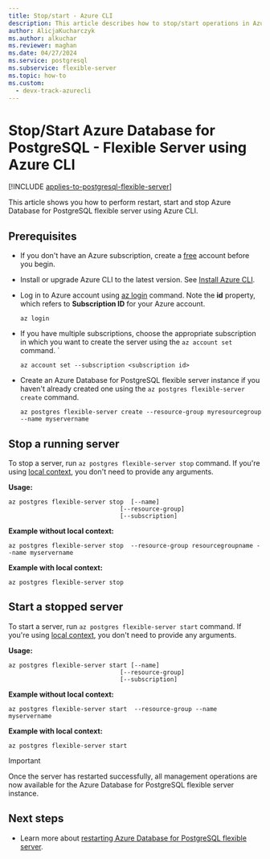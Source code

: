 ```yaml
---
title: Stop/start - Azure CLI
description: This article describes how to stop/start operations in Azure Database for PostgreSQL - Flexible Server through the Azure CLI.
author: AlicjaKucharczyk
ms.author: alkuchar
ms.reviewer: maghan
ms.date: 04/27/2024
ms.service: postgresql
ms.subservice: flexible-server
ms.topic: how-to
ms.custom:
  - devx-track-azurecli
---
```


# Stop/Start Azure Database for PostgreSQL - Flexible Server using Azure CLI

[!INCLUDE [applies-to-postgresql-flexible-server](~/reusable-content/ce-skilling/azure/includes/postgresql/includes/applies-to-postgresql-flexible-server.md)]

This article shows you how to perform restart, start and stop Azure Database for PostgreSQL flexible server using Azure CLI.

## Prerequisites

- If you don't have an Azure subscription, create a [free](https://azure.microsoft.com/free/) account before you begin.
- Install or upgrade Azure CLI to the latest version. See [Install Azure CLI](/cli/azure/install-azure-cli).
-  Log in to Azure account using [az login](/cli/azure/reference-index#az-login) command. Note the **id** property, which refers to **Subscription ID** for your Azure account.

    ```azurecli-interactive
    az login
    ````

- If you have multiple subscriptions, choose the appropriate subscription in which you want to create the server using the `az account set` command.
`
    ```azurecli
    az account set --subscription <subscription id>
    ```

- Create an Azure Database for PostgreSQL flexible server instance if you haven't already created one using the `az postgres flexible-server create` command.

    ```azurecli
    az postgres flexible-server create --resource-group myresourcegroup --name myservername
    ```

## Stop a running server
To stop a server, run  `az postgres flexible-server stop` command. If you're using [local context](/cli/azure/config/param-persist), you don't need to provide any arguments.

**Usage:**
```azurecli
az postgres flexible-server stop  [--name]
                               [--resource-group]
                               [--subscription]
```

**Example without local context:**
```azurecli
az postgres flexible-server stop  --resource-group resourcegroupname --name myservername
```

**Example with local context:**
```azurecli
az postgres flexible-server stop
```

## Start a stopped server
To start a server, run  `az postgres flexible-server start` command. If you're using [local context](/cli/azure/config/param-persist), you don't need to provide any arguments.

**Usage:**
```azurecli
az postgres flexible-server start [--name]
                               [--resource-group]
                               [--subscription]
```

**Example without local context:**
```azurecli
az postgres flexible-server start  --resource-group --name myservername
```

**Example with local context:**
```azurecli
az postgres flexible-server start
```

> [!IMPORTANT]
> Once the server has restarted successfully, all management operations are now available for the Azure Database for PostgreSQL flexible server instance.

## Next steps
- Learn more about [restarting Azure Database for PostgreSQL flexible server](./how-to-restart-server-cli.md).
